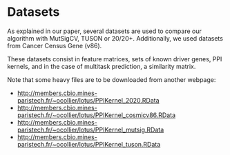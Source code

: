 
# Datasets

As explained in our paper, several datasets are used to compare our algorithm with MutSigCV, TUSON or 20/20+. Additionally, we used datasets from Cancer Census Gene (v86).

These datasets consist in feature matrices, sets of known driver genes, PPI kernels, and in the case of multitask prediction, a similarity matrix.

Note that some heavy files are to be downloaded from another webpage:
* http://members.cbio.mines-paristech.fr/~ocollier/lotus/PPIKernel_2020.RData
* http://members.cbio.mines-paristech.fr/~ocollier/lotus/PPIKernel_cosmicv86.RData
* http://members.cbio.mines-paristech.fr/~ocollier/lotus/PPIKernel_mutsig.RData
* http://members.cbio.mines-paristech.fr/~ocollier/lotus/PPIKernel_tuson.RData



